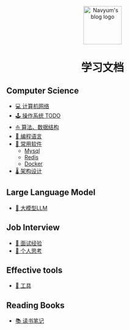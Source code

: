 <p align="center">
  <img src="https://myblog.camscanner.top/logo.svg" alt="Navyum's blog logo" width="100" height="auto" />
</p>

<h1 align="center">学习文档</h1>


## Computer Science
- [💻 计算机网络](计算机网络/01.网络模型.md)
- [🕹️ 操作系统 TODO](/README)
- [⛵️ 算法、数据结构](算法、数据结构/0.学习路径.md)
- [📑 编程语言](编程语言/golang/golang学习笔记.md)
- [📁 常用软件](常用软件/0.学习路径.md)
  - [Mysql](常用软件/数据库/mysql/01.Mysql逻辑架构.md)
  - [Redis](常用软件/数据库/redis/01.数据类型、底层数据结构.md)
  - [Docker](常用软件/容器化/docker.md)
- [🌡️ 架构设计](架构设计/02.分布式与架构/01.分布式设计总纲.md)

## Large Language Model
- [🤖 大模型LLM](大模型LLM/00.概念/01.Transformer.md)

## Job Interview
- [👩 面试经验](面试经验/Ready4Interview.md)
- [🤔 个人思考](个人思考/如何做职业规划.md)

## Effective tools
- [🔧 工具](工具武器库/electron.md)

## Reading Books
- [📚 读书笔记](https://www.notion.so/navyum/1c42fcd1fefa4e948d8514761b2ab8c7?v=0ca5dc6ee29e4c2787dbd0f1055b4ed0)